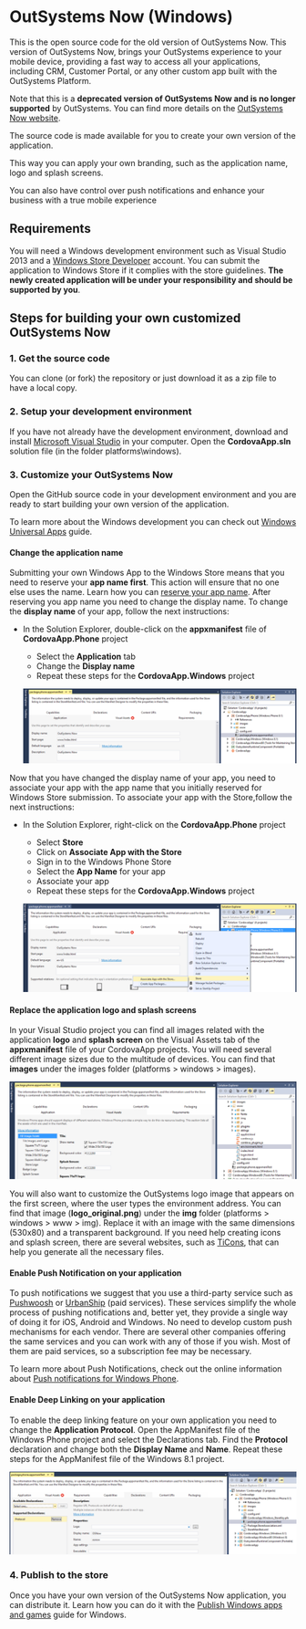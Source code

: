 # OutSystems Now (Windows)

This is the open source code for the old version of OutSystems Now.
This version of OutSystems Now, brings your OutSystems experience to your mobile device, providing a fast way to access all your applications, including CRM, Customer Portal, or any other custom app built with the OutSystems Platform.

Note that this is a **deprecated version of OutSystems Now and is no longer supported** by OutSystems. You can find more details on the [OutSystems Now website](https://now.outsystems.com/).

The source code is made available for you to create your own version of the application.

This way you can apply your own branding, such as the application name, logo and splash screens.

You can also have control over push notifications and enhance your business with a true mobile experience

## Requirements

You will need a Windows development environment such as Visual Studio 2013 and a [Windows Store Developer](https://appdev.microsoft.com/StorePortals/en-us/Home/Index) account. You can submit the application to Windows Store if it complies with the store guidelines. **The newly created application will be under your responsibility and should be supported by you**.

## Steps for building your own customized OutSystems Now

### 1. Get the source code

You can clone (or fork) the repository or just download it as a zip file to have a local copy.

### 2. Setup your development environment

If you have not already have the development environment, download and install [Microsoft Visual Studio](https://www.visualstudio.com/) in your computer.
Open the **CordovaApp.sln** solution file (in the folder platforms\windows).

### 3. Customize your OutSystems Now

Open the GitHub source code in your development environment and you are ready to start building your own version of the application. 

To learn more about the Windows development you can check out [Windows Universal Apps](https://dev.windows.com/en-us/develop/building-universal-windows-apps) guide.

#### Change the application name

Submitting your own Windows App to the Windows Store means that you need to reserve your **app name first**. This action will ensure that no one else uses the name. Learn how you can [reserve your app name](https://msdn.microsoft.com/en-us/library/windows/apps/hh868182.aspx). After reserving you app name you need to change the display name. To change the **display name** of your app, follow the next instructions:

* In the Solution Explorer, double-click on the **appxmanifest** file of **CordovaApp.Phone** project
  * Select the **Application** tab
  * Change the **Display name**
  * Repeat these steps for the **CordovaApp.Windows** project
  
  ![Change appxmanifest](images/VSDisplayName.png)

Now that you have changed the display name of your app, you need to associate your app with the app name that you initially reserved for Windows Store submission. To associate your app with the Store,follow the next instructions:

* In the Solution Explorer, right-click on the **CordovaApp.Phone** project
  * Select **Store**
  * Click on **Associate App with the Store**
  * Sign in to the Windows Phone Store
  * Select the **App Name** for your app
  * Associate your app
  * Repeat these steps for the **CordovaApp.Windows** project

  ![Associate application name](images/VSAssociateApp.png)

#### Replace the application logo and splash screens

In your Visual Studio project you can find all images related with the application **logo** and **splash screen** on the Visual Assets tab of the **appxmanifest** file of your CordovaApp projects. You will need several different image sizes due to the multitude of devices. You can find that **images** under the images folder (platforms > windows > images).

![Replace application image assets](images/VSVisualAssets.png)

You will also want to customize the OutSystems logo image that appears on the first screen, where the user types the environment address. You can find that image (**logo_original.png**) under the **img** folder (platforms > windows > www > img). Replace it with an image with the same dimensions (530x80) and a transparent background. If you need help creating icons and splash screen, there are several websites, such as [TiCons](http://ticons.fokkezb.nl/), that can help you generate all the necessary files.

#### Enable Push Notification on your application

To push notifications we suggest that you use a third-party service such as [Pushwoosh](http://www.pushwoosh.com/) or [UrbanShip](http://urbanairship.com/) (paid services).  These services simplify the whole process of pushing notifications and, better yet, they provide a single way of doing it for iOS, Android and Windows. No need to develop custom push mechanisms for each vendor. There are several other companies offering the same services and you can work with any of those if you wish. Most of them are paid services, so a subscription fee may be necessary.

To learn more about Push Notifications, check out the online information about [Push notifications for Windows Phone](https://msdn.microsoft.com/en-us/library/windows/apps/ff402558%28v=vs.105%29.aspx).

#### Enable Deep Linking on your application

To enable the deep linking feature on your own application you need to change the **Application Protocol**. Open the AppManifest file of the Windows Phone project and select the Declarations tab. Find the **Protocol** declaration and change both the **Display Name** and **Name**. Repeat these steps for the AppManifest file of the Windows 8.1 project.

![Enable deep links](images/winDeepLinks.png)

### 4. Publish to the store

Once you have your own version of the OutSystems Now application, you can distribute it. Learn how you can do it with the [Publish Windows apps and games](https://dev.windows.com/en-us/publish) guide for Windows.